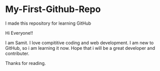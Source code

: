 # My-First-Github-Repo
I made this repository for learning GitHub

Hi Everyone!!

I am Samit. I love compititive coding and web development. I am new to GitHub, so i am learning it now. 
Hope that i will be a great developer and contributer.

Thanks for reading.
